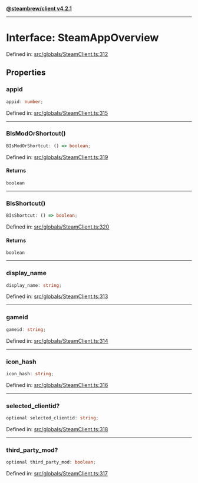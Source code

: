 [**@steambrew/client v4.2.1**](../README.md)

***

# Interface: SteamAppOverview

Defined in: [src/globals/SteamClient.ts:312](https://github.com/shdwmtr/plugutil/blob/b52230e3bd417b9353d983856323dee8a90c4f70/client/src/globals/SteamClient.ts#L312)

## Properties

### appid

```ts
appid: number;
```

Defined in: [src/globals/SteamClient.ts:315](https://github.com/shdwmtr/plugutil/blob/b52230e3bd417b9353d983856323dee8a90c4f70/client/src/globals/SteamClient.ts#L315)

***

### BIsModOrShortcut()

```ts
BIsModOrShortcut: () => boolean;
```

Defined in: [src/globals/SteamClient.ts:319](https://github.com/shdwmtr/plugutil/blob/b52230e3bd417b9353d983856323dee8a90c4f70/client/src/globals/SteamClient.ts#L319)

#### Returns

`boolean`

***

### BIsShortcut()

```ts
BIsShortcut: () => boolean;
```

Defined in: [src/globals/SteamClient.ts:320](https://github.com/shdwmtr/plugutil/blob/b52230e3bd417b9353d983856323dee8a90c4f70/client/src/globals/SteamClient.ts#L320)

#### Returns

`boolean`

***

### display\_name

```ts
display_name: string;
```

Defined in: [src/globals/SteamClient.ts:313](https://github.com/shdwmtr/plugutil/blob/b52230e3bd417b9353d983856323dee8a90c4f70/client/src/globals/SteamClient.ts#L313)

***

### gameid

```ts
gameid: string;
```

Defined in: [src/globals/SteamClient.ts:314](https://github.com/shdwmtr/plugutil/blob/b52230e3bd417b9353d983856323dee8a90c4f70/client/src/globals/SteamClient.ts#L314)

***

### icon\_hash

```ts
icon_hash: string;
```

Defined in: [src/globals/SteamClient.ts:316](https://github.com/shdwmtr/plugutil/blob/b52230e3bd417b9353d983856323dee8a90c4f70/client/src/globals/SteamClient.ts#L316)

***

### selected\_clientid?

```ts
optional selected_clientid: string;
```

Defined in: [src/globals/SteamClient.ts:318](https://github.com/shdwmtr/plugutil/blob/b52230e3bd417b9353d983856323dee8a90c4f70/client/src/globals/SteamClient.ts#L318)

***

### third\_party\_mod?

```ts
optional third_party_mod: boolean;
```

Defined in: [src/globals/SteamClient.ts:317](https://github.com/shdwmtr/plugutil/blob/b52230e3bd417b9353d983856323dee8a90c4f70/client/src/globals/SteamClient.ts#L317)
